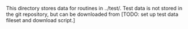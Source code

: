 This directory stores data for routines in ../test/.  Test data is not stored in the git repository, but can be downloaded from [TODO: set up test data fileset and download script.]
